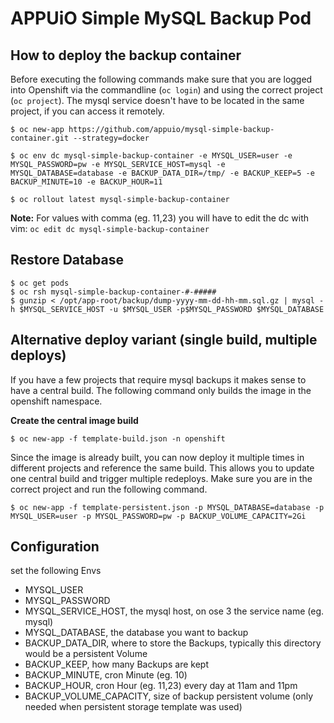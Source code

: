 # APPUiO Simple MySQL Backup Pod

## How to deploy the backup container
Before executing the following commands make sure that you are logged into Openshift via the commandline (`oc login`) and using the correct project (`oc project`). The mysql service doesn't have to be located in the same project, if you can access it remotely.

```
$ oc new-app https://github.com/appuio/mysql-simple-backup-container.git --strategy=docker

$ oc env dc mysql-simple-backup-container -e MYSQL_USER=user -e MYSQL_PASSWORD=pw -e MYSQL_SERVICE_HOST=mysql -e MYSQL_DATABASE=database -e BACKUP_DATA_DIR=/tmp/ -e BACKUP_KEEP=5 -e BACKUP_MINUTE=10 -e BACKUP_HOUR=11

$ oc rollout latest mysql-simple-backup-container
```
**Note:** For values with comma (eg. 11,23) you will have to edit the dc with vim: `oc edit dc mysql-simple-backup-container`

## Restore Database
```
$ oc get pods
$ oc rsh mysql-simple-backup-container-#-#####
$ gunzip < /opt/app-root/backup/dump-yyyy-mm-dd-hh-mm.sql.gz | mysql -h $MYSQL_SERVICE_HOST -u $MYSQL_USER -p$MYSQL_PASSWORD $MYSQL_DATABASE
```

## Alternative deploy variant (single build, multiple deploys)
If you have a few projects that require mysql backups it makes sense to have a central build. The following command only builds the image in the openshift namespace.

**Create the central image build**
```
$ oc new-app -f template-build.json -n openshift
```
Since the image is already built, you can now deploy it multiple times in different projects and reference the same build. This allows you to update one central build and trigger multiple redeploys. Make sure you are in the correct project and run the following command.
```
$ oc new-app -f template-persistent.json -p MYSQL_DATABASE=database -p MYSQL_USER=user -p MYSQL_PASSWORD=pw -p BACKUP_VOLUME_CAPACITY=2Gi
```

## Configuration

set the following Envs

* MYSQL_USER
* MYSQL_PASSWORD
* MYSQL_SERVICE_HOST, the mysql host, on ose 3 the service name (eg. mysql)
* MYSQL_DATABASE, the database you want to backup
* BACKUP_DATA_DIR, where to store the Backups, typically this directory would be a persistent Volume
* BACKUP_KEEP, how many Backups are kept
* BACKUP_MINUTE, cron Minute (eg. 10)
* BACKUP_HOUR, cron Hour (eg. 11,23) every day at 11am and 11pm
* BACKUP_VOLUME_CAPACITY, size of backup persistent volume (only needed when persistent storage template was used)
